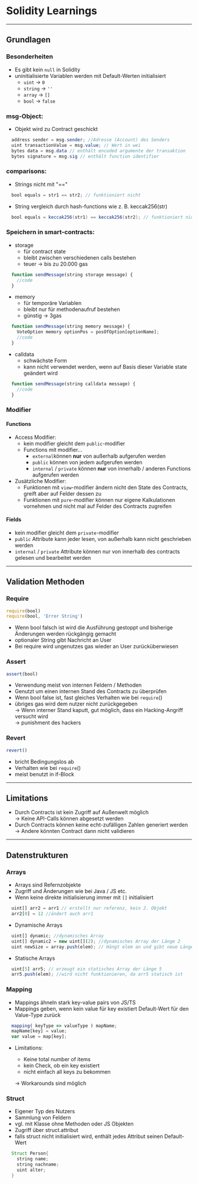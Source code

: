 # Solidity Learnings

---

## Grundlagen

### Besonderheiten

- Es gibt kein `null` in Solidity
- uninitialisierte Variablen werden mit Default-Werten initialisiert
  - `uint` &rarr; `0`
  - `string` &rarr; `''`
  - `array` &rarr; `[]`
  - `bool` &rarr; `false`

### msg-Object:

- Objekt wird zu Contract geschickt

```java
  address sender = msg.sender; //Adresse (Account) des Senders
  uint transactionValue = msg.value; // Wert in wei
  bytes data = msg.data // enthält encoded argumente der transaktion
  bytes signature = msg.sig // enthält function identifier
```

### comparisons:

- Strings nicht mit "=="

```java
  bool equals = str1 == str2; // funktioniert nicht
```

- String vergleich durch hash-functions wie z. B. keccak256(str)

```java
  bool equals = keccak256(str1) == keccak256(str2); // funktioniert nicht
```

### Speichern in smart-contracts:

- storage
  - für contract state
  - bleibt zwischen verschiedenen calls bestehen
  - teuer &rarr; bis zu 20.000 gas

```ts
  function sendMessage(string storage message) {
    //code
  }
```

- memory
  - für temporäre Variablen
  - bleibt nur für methodenaufruf bestehen
  - günstig &rarr; 3gas

```ts
  function sendMessage(string memory message) {
    VoteOption memory optionPos = posOfOption[optionName];
    //code
  }
```

- calldata
  - schwächste Form
  - kann nicht verwendet werden, wenn auf Basis dieser Variable state geändert wird

```ts
  function sendMessage(string calldata message) {
    //code
  }
```

### Modifier

#### Functions

- Access Modifier:
  - kein modifier gleicht dem `public`-modifier
  - Functions mit modifier...
    - `external`können <b>nur</b> von außerhalb aufgerufen werden
    - `public` können von jedem aufgerufen werden
    - `internal` / `private` können <b>nur</b> von innerhalb / anderen Functions aufgerufen werden
- Zusätzliche Modifier:
  - Funktionen mit `view`-modifier ändern nicht den State des Contracts, greift aber auf Felder dessen zu
  - Funktionen mit `pure`-modifier können nur eigene Kalkulationen vornehmen und nicht mal auf Felder des Contracts zugreifen

#### Fields

- kein modifier gleicht dem `private`-modifier
- `public` Attribute kann jeder lesen, von außerhalb kann nicht geschrieben werden
- `internal` / `private` Attribute können nur von innerhalb des contracts gelesen und bearbeitet werden

---

## Validation Methoden

### Require

```ts
require(bool)
require(bool, 'Error String')
```

- Wenn bool falsch ist wird die Ausführung gestoppt und bisherige Änderungen werden rückgängig gemacht
- optionaler String gibt Nachricht an User
- Bei require wird ungenutzes gas wieder an User zurücküberwiesen

### Assert

```ts
assert(bool)
```

- Verwendung meist von internen Feldern / Methoden
- Genutzt um einen internen Stand des Contracts zu überprüfen
- Wenn bool false ist, fast gleiches Verhalten wie bei `require`()
- übriges gas wird dem nutzer nicht zurückgegeben <br>
  &rarr; Wenn interner Stand kaputt, gut möglich, dass ein Hacking-Angriff versucht wird <br>
  &rarr; punishment des hackers

### Revert

```ts
revert()
```

- bricht Bedingungslos ab
- Verhalten wie bei `require`()
- meist benutzt in if-Block

---

## Limitations

- Durch Contracts ist kein Zugriff auf Außenwelt möglich <br /> &rarr;
  Keine API-Calls können abgesetzt werden
- Durch Contracts können keine echt-zufälligen Zahlen generiert werden <br /> &rarr;
  Andere könnten Contract dann nicht validieren

---

## Datenstrukturen

### Arrays

- Arrays sind Refernzobjekte
- Zugriff und Änderungen wie bei Java / JS etc.
- Wenn keine direkte initialisierung immer mit `[]` initialisiert

```ts
  uint[] arr2 = arr1 // erstellt nur referenz, kein 2. Objekt
  arr2[0] = 12 //ändert auch arr1
```

- Dynamische Arrays

```ts
  uint[] dynamic; //dynamisches Array
  uint[] dynamic2 = new uint[](2); //dynamisches Array der Länge 2
  uint newSize = array.push(elem); // Hängt elem an und gibt neue Länge zurück
```

- Statische Arrays

```ts
  uint[5] arr5; // erzeugt ein statisches Array der Länge 5
  arr5.push(elem); //wird nicht funktionieren, da arr5 statisch ist
```

### Mapping

- Mappings ähneln stark key-value pairs von JS/TS
- Mappings geben, wenn kein value für key existiert Default-Wert für den Value-Type zurück

```ts
  mapping( keyType => valueType ) mapName;
  mapName[key] = value;
  var value = map[key];
```

- Limitations:

  - Keine total number of items
  - kein Check, ob ein key existiert
  - nicht einfach all keys zu bekommen

  &rarr; Workarounds sind möglich

### Struct

- Eigener Typ des Nutzers
- Sammlung von Feldern
- vgl. mit Klasse ohne Methoden oder JS Objekten
- Zugriff über struct.attribut
- falls struct nicht initialisiert wird, enthält jedes Attribut seinen Default-Wert

```java
  Struct Person{
    string name;
    string nachname;
    uint alter;
  }
```
